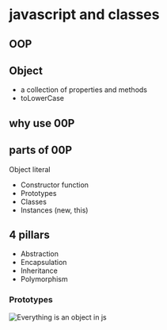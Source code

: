# javascript and classes

## OOP

## Object

- a collection of properties and methods
- toLowerCase

## why use 00P

## parts of 00P

Object literal

- Constructor function
- Prototypes
- Classes
- Instances (new, this)

## 4 pillars

- Abstraction
- Encapsulation
- Inheritance
- Polymorphism

### Prototypes
![Everything is an object in js](https://github.com/Ajay1812/JavaScript-ChaiAurCode/assets/81603467/61d0e15d-3ba4-47b4-ad90-2dc13b359798)

